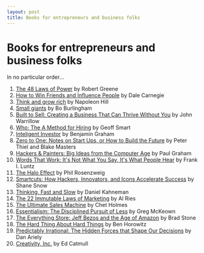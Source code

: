 ```yaml
---
layout: post
title: Books for entrepreneurs and business folks
---
```


# Books for entrepreneurs and business folks

In no particular order...


1. [The 48 Laws of Power](http://www.amazon.com/The-Laws-Power-Robert-Greene/dp/0140280197) by Robert Greene
2. [How to Win Friends and Influence People](http://www.amazon.com/How-Win-Friends-Influence-People-ebook/dp/B0044XUINS/) by Dale Carnegie
3. [Think and grow rich](http://www.amazon.com/Think-Grow-Rich-Napoleon-Hill-ebook/dp/B001NGN2D2) by Napoleon Hill
4. [Small giants](http://www.amazon.com/Small-Giants-Companies-Choose-Instead-ebook/dp/B000OCXFYC) by Bo Burlingham
5. [Built to Sell: Creating a Business That Can Thrive Without You](http://www.amazon.com/Built-Sell-Creating-Business-Without-ebook/dp/B004IYISQW) by John Warrillow
6. [Who: The A Method for Hiring](http://www.amazon.com/Who-Method-Hiring-Geoff-Smart-ebook/dp/B001EL6RWY) by Geoff Smart
7. [Inteligent Investor](http://www.amazon.com/Intelligent-Investor-Collins-Business-Essentials-ebook/dp/B000FC12C8) by Benjamin Graham
8. [Zero to One: Notes on Start Ups, or How to Build the Future](http://www.amazon.com/Zero-One-Notes-Start-Future-ebook/dp/B00KHX0II4) by Peter Thiel and Blake Masters
9. [Hackers & Painters: Big Ideas from the Computer Age](http://www.amazon.com/Hackers-Painters-Big-Ideas-Computer-ebook/dp/B0026OR2NQ) by Paul Graham
10. [Words That Work: It's Not What You Say, It's What People Hear](http://www.amazon.com/Words-That-Work-What-People/dp/1401309291) by Frank I. Luntz
11. [The Halo Effect](http://www.amazon.com/Halo-Effect-Business-Delusions-Managers/dp/1476784035) by Phil Rosenzweig
12. [Smartcuts: How Hackers, Innovators, and Icons Accelerate Success](http://www.amazon.com/Smartcuts-Hackers-Innovators-Accelerate-Success/dp/0062302450) by Shane Snow
13. [Thinking, Fast and Slow](http://www.amazon.com/Thinking-Fast-Slow-Daniel-Kahneman/dp/0374533555) by Daniel Kahneman
14. [The 22 Immutable Laws of Marketing](http://www.amazon.com/22-Immutable-Laws-Marketing-Violate/dp/0887306667) by Al Ries
15. [The Ultimate Sales Machine](http://www.amazon.com/Ultimate-Sales-Machine-Turbocharge-Relentless/dp/1591842158) by Chet Holmes
16. [Essentialism: The Disciplined Pursuit of Less](http://www.amazon.com/Essentialism-Disciplined-Pursuit-Greg-McKeown/dp/0804137382) by Greg McKeown
17. [The Everything Store: Jeff Bezos and the Age of Amazon](http://www.amazon.com/Everything-Store-Jeff-Bezos-Amazon/dp/0316219282) by Brad Stone
18. [The Hard Thing About Hard Things](http://www.amazon.com/The-Hard-Thing-About-Things/dp/0062273205) by Ben Horowitz
19. [Predictably Irrational: The Hidden Forces that Shape Our Decisions](http://www.amazon.com/Predictably-Irrational-Hidden-Forces-Decisions-ebook/dp/B002RI9QJE) by Dan Ariely
20. [Creativity, Inc.](http://www.amazon.com/Creativity-Inc-Overcoming-Unseen-Inspiration/dp/0812993012) by Ed Catmull
